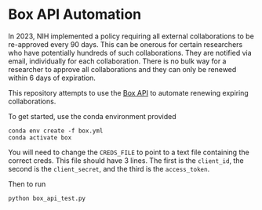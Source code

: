 # Box API Automation
In 2023, NIH implemented a policy requiring all external collaborations to be re-approved every 90 days. This can be onerous for certain researchers who have potentially hundreds of such collaborations. They are notified via email, individually for each collaboration. There is no bulk way for a researcher to approve all collaborations and they can only be renewed within 6 days of expiration. 

This repository attempts to use the [Box API](https://developer.box.com/reference/) to automate renewing expiring collaborations.

To get started, use the conda environment provided
```
conda env create -f box.yml
conda activate box
```

You will need to change the `CREDS_FILE` to point to a text file containing the correct creds. This file should have 3 lines. The first is the `client_id`, the second is the `client_secret`, and the third is the `access_token`.

Then to run
```
python box_api_test.py
```
